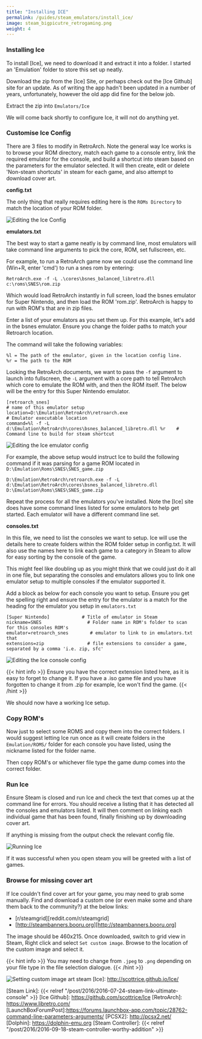 ```yaml
---
title: "Installing ICE"
permalink: /guides/steam_emulators/install_ice/
image: steam_bigpicutre_retrogaming.png
weight: 4
---
```


### Installing Ice

To install [Ice], we need to download it and extract it into a folder. I started an 'Emulation' folder to store this set up neatly.

Download the zip from the [Ice] Site, or perhaps check out the [Ice Github] site for an update. As of writing the app hadn't been updated in a number of years, unfortunately, however the old app did fine for the below job.

Extract the zip into `Emulators/Ice`

We will come back shortly to configure Ice, it will not do anything yet.

### Customise Ice Config

There are 3 files to modify in RetroArch. Note the general way Ice works is to browse your ROM directory, match each game to a console entry, link the required emulator for the console, and build a shortcut into steam based on the parameters for the emulator selected. It will then create, edit or delete 'Non-steam shortcuts' in steam for each game, and also attempt to download cover art.

**config.txt**

The only thing that really requires editing here is the `ROMs Directory` to match the location of your ROM folder.

![Editing the Ice Config](Ice_config_txt.gif)

**emulators.txt**

The best way to start a game neatly is by command line, most emulators will take command line arguments to pick the core, ROM, set fullscreen, etc.

For example, to run a RetroArch game now we could use the command line (Win+R, enter 'cmd') to run a snes rom by entering:

`RetroArch.exe -f -L .\cores\bsnes_balanced_libretro.dll c:\roms\SNES\rom.zip`

Which would load RetroArch instantly in full screen, load the bsnes emulator for Super Nintendo, and then load the ROM 'rom.zip'. RetroArch is happy to run with ROM's that are in zip files.

Enter a list of your emulators as you set them up. For this example, let's add in the bsnes emulator.
Ensure you change the folder paths to match your Retroarch location.

The command will take the following variables:

```
%l = The path of the emulator, given in the location config line.
%r = The path to the ROM
```

Looking the RetroArch documents, we want to pass the `-f` argument to launch into fullscreen, the `-L` argument with a core path to tell RetroArch which core to emulate the ROM with, and then the ROM itself. The below will be the entry for this Super Nintendo emulator.

```
[retroarch_snes]                                                                # name of this emulator setup
location=D:\Emulation\RetroArch\retroarch.exe                                    # Emulator executable location
command=%l -f -L d:\Emulation\RetroArch\cores\bsnes_balanced_libretro.dll %r    # Command line to build for steam shortcut
```

![Editing the Ice emulator config](Ice_Emulator_config.gif)

For example, the above setup would instruct Ice to build the following command if it was parsing for a game ROM located in `D:\Emulation\Roms\SNES\SNES_game.zip`

`D:\Emulation\RetroArch\retroarch.exe -f -L d:\Emulation\RetroArch\cores\bsnes_balanced_libretro.dll D:\Emulation\Roms\SNES\SNES_game.zip`

Repeat the process for all the emulators you've installed. Note the [Ice] site does have some command lines listed for some emulators to help get started. Each emulator will have a different command line set.

**consoles.txt**

In this file, we need to list the consoles we want to setup. Ice will use the details here to create folders within the ROM folder setup in config.txt. It will also use the names here to link each game to a category in Steam to allow for easy sorting by the console of the game.

This might feel like doubling up as you might think that we could just do it all in one file, but separating the consoles and emulators allows you to link one emulator setup to multiple consoles if the emulator supported it.

Add a block as below for each console you want to setup. Ensure you get the spelling right and ensure the entry for the emulator is a match for the heading for the emulator you setup in `emulators.txt`

```
[Super Nintendo]            # Title of emulator in Steam
nickname=SNES                 # Folder name in ROM's folder to scan for this consoles ROM's
emulator=retroarch_snes        # emulator to link to in emulators.txt that
extensions=zip                # file extensions to consider a game, separated by a comma 'i.e. zip, sfc'
```

![Editing the Ice console config](Ice_Console_config.gif)

{{< hint info >}}
Ensure you have the correct extension listed here, as it is easy to forget to change it. If you have a .iso game file and you have forgotten to change it from .zip for example, Ice won't find the game.
{{< /hint >}}

We should now have a working Ice setup.

### Copy ROM's

Now just to select some ROMS and copy them into the correct folders. I would suggest letting Ice run once as it will create folders in the `Emulation/ROMS/` folder for each console you have listed, using the nickname listed for the folder name.

Then copy ROM's or whichever file type the game dump comes into the correct folder.

### Run Ice

Ensure Steam is closed and run Ice and check the text that comes up at the command line for errors. You should receive a listing that it has detected all the consoles and emulators listed. It will then comment on linking each individual game that has been found, finally finishing up by downloading cover art.

If anything is missing from the output check the relevant config file.

![Running Ice](Ice_running.gif)

If it was successful when you open steam you will be greeted with a list of games.

### Browse for missing cover art

If Ice couldn't find cover art for your game, you may need to grab some manually. Find and download a custom one (or even make some and share them back to the community?) at the below links:

- [r/steamgrid][reddit.com/r/steamgrid]
- [http://steambanners.booru.org][http://steambanners.booru.org]

The image should be 460x215. Once downloaded, switch to grid view in Steam, Right click and select `Set custom image`. Browse to the location of the custom image and select it.

{{< hint info >}}
You may need to change from `.jpeg` to `.png` depending on your file type in the file selection dialogue.
{{< /hint >}}

![Setting custom image art steam](Setting_custom_image_steam.gif)
[Ice]: http://scottrice.github.io/Ice/

[Steam Link]: {{< relref "/post/2016/2016-07-24-steam-link-ultimate-console" >}}
[Ice Github]: https://github.com/scottrice/Ice
[RetroArch]: https://www.libretro.com/
[LaunchBoxForumPost]:https://forums.launchbox-app.com/topic/28762-command-line-parameters-arguments/
[PCSX2]: http://pcsx2.net/
[Dolphin]: https://dolphin-emu.org
[Steam Controller]: {{< relref "/post/2016/2016-09-18-steam-controller-worthy-addition" >}}

